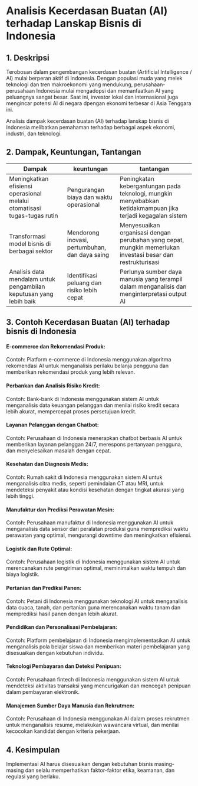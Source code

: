 # Analisis Kecerdasan Buatan (AI) terhadap Lanskap Bisnis di Indonesia 


## 1. Deskripsi

Terobosan dalam pengembangan kecerdasan buatan (Artificial Intelligence / AI) mulai berperan aktif di Indonesia.  Dengan populasi muda yang melek teknologi dan tren makroekonomi yang mendukung, perusahaan-perusahaan Indonesia mulai mengadopsi dan memanfaatkan AI yang peluangnya sangat besar. Saat ini, investor lokal dan internasional juga mengincar potensi AI di negara dpengan ekonomi terbesar di Asia Tenggara ini.

Analisis dampak kecerdasan buatan (AI) terhadap lanskap bisnis di Indonesia melibatkan pemahaman terhadap berbagai aspek ekonomi, industri, dan teknologi.


## 2. Dampak, Keuntungan, Tantangan 


| Dampak        | keuntungan | tantangan |
| ------------ | -------------- | -------------- |
| Meningkatkan efisiensi operasional melalui otomatisasi tugas-tugas rutin |   Pengurangan biaya dan waktu operasional     |   Peningkatan kebergantungan pada teknologi, mungkin menyebabkan ketidakmampuan jika terjadi kegagalan sistem     | 
|  Transformasi model bisnis di berbagai sektor  |   Mendorong inovasi, pertumbuhan, dan daya saing     |  Menyesuaikan organisasi dengan perubahan yang cepat, mungkin memerlukan investasi besar dan restrukturisasi     | 
| Analisis data mendalam untuk pengambilan keputusan yang lebih baik  |   Identifikasi peluang dan risiko lebih cepat   |   Perlunya sumber daya manusia yang terampil dalam menganalisis dan menginterpretasi output AI   | 


 
## 3. Contoh Kecerdasan Buatan (AI) terhadap bisnis di Indonesia

#### E-commerce dan Rekomendasi Produk:

Contoh: Platform e-commerce di Indonesia menggunakan algoritma rekomendasi AI untuk menganalisis perilaku belanja pengguna dan memberikan rekomendasi produk yang lebih relevan.

#### Perbankan dan Analisis Risiko Kredit:

Contoh: Bank-bank di Indonesia menggunakan sistem AI untuk menganalisis data keuangan pelanggan dan menilai risiko kredit secara lebih akurat, mempercepat proses persetujuan kredit.

#### Layanan Pelanggan dengan Chatbot:

Contoh: Perusahaan di Indonesia menerapkan chatbot berbasis AI untuk memberikan layanan pelanggan 24/7, merespons pertanyaan pengguna, dan menyelesaikan masalah dengan cepat.

#### Kesehatan dan Diagnosis Medis:

Contoh: Rumah sakit di Indonesia menggunakan sistem AI untuk menganalisis citra medis, seperti pemindaian CT atau MRI, untuk mendeteksi penyakit atau kondisi kesehatan dengan tingkat akurasi yang lebih tinggi.

#### Manufaktur dan Prediksi Perawatan Mesin:

Contoh: Perusahaan manufaktur di Indonesia menggunakan AI untuk menganalisis data sensor dari peralatan produksi guna memprediksi waktu perawatan yang optimal, mengurangi downtime dan meningkatkan efisiensi.

#### Logistik dan Rute Optimal:

Contoh: Perusahaan logistik di Indonesia menggunakan sistem AI untuk merencanakan rute pengiriman optimal, meminimalkan waktu tempuh dan biaya logistik.

#### Pertanian dan Prediksi Panen:

Contoh: Petani di Indonesia menggunakan teknologi AI untuk menganalisis data cuaca, tanah, dan pertanian guna merencanakan waktu tanam dan memprediksi hasil panen dengan lebih akurat.

#### Pendidikan dan Personalisasi Pembelajaran:

Contoh: Platform pembelajaran di Indonesia mengimplementasikan AI untuk menganalisis pola belajar siswa dan memberikan materi pembelajaran yang disesuaikan dengan kebutuhan individu.

#### Teknologi Pembayaran dan Deteksi Penipuan:

Contoh: Perusahaan fintech di Indonesia menggunakan sistem AI untuk mendeteksi aktivitas transaksi yang mencurigakan dan mencegah penipuan dalam pembayaran elektronik.

#### Manajemen Sumber Daya Manusia dan Rekrutmen:

Contoh: Perusahaan di Indonesia menggunakan AI dalam proses rekrutmen untuk menganalisis resume, melakukan wawancara virtual, dan menilai kecocokan kandidat dengan kriteria pekerjaan.

## 4. Kesimpulan
Implementasi AI harus disesuaikan dengan kebutuhan bisnis masing-masing dan selalu memperhatikan faktor-faktor etika, keamanan, dan regulasi yang berlaku.
